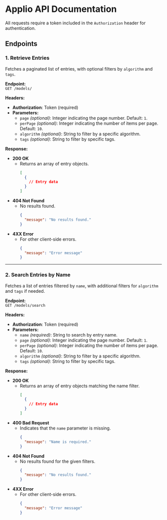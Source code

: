 # Applio API Documentation

All requests require a token included in the `Authorization` header for authentication.

## Endpoints

### 1. Retrieve Entries
Fetches a paginated list of entries, with optional filters by `algorithm` and `tags`.

**Endpoint:**  
`GET /models/`

**Headers:**
- **Authorization**: Token (required)
- **Parameters:**
  - `page` *(optional)*: Integer indicating the page number. Default: `1`.
  - `perPage` *(optional)*: Integer indicating the number of items per page. Default: `10`.
  - `algorithm` *(optional)*: String to filter by a specific algorithm.
  - `tags` *(optional)*: String to filter by specific tags.

**Response:**
- **200 OK**
  - Returns an array of entry objects.
    ```json
    [
      {
        // Entry data
      }
    ]
    ```
- **404 Not Found**
  - No results found.
    ```json
    {
      "message": "No results found."
    }
    ```
- **4XX Error**
  - For other client-side errors.
    ```json
    {
      "message": "Error message"
    }
    ```

---

### 2. Search Entries by Name
Fetches a list of entries filtered by `name`, with additional filters for `algorithm` and `tags` if needed.

**Endpoint:**  
`GET /models/search`

**Headers:**
- **Authorization**: Token (required)
- **Parameters:**
  - `name` *(required)*: String to search by entry name.
  - `page` *(optional)*: Integer indicating the page number. Default: `1`.
  - `perPage` *(optional)*: Integer indicating the number of items per page. Default: `10`.
  - `algorithm` *(optional)*: String to filter by a specific algorithm.
  - `tags` *(optional)*: String to filter by specific tags.

**Response:**
- **200 OK**
  - Returns an array of entry objects matching the name filter.
    ```json
    [
      {
        // Entry data
      }
    ]
    ```
- **400 Bad Request**
  - Indicates that the `name` parameter is missing.
    ```json
    {
      "message": "Name is required."
    }
    ```
- **404 Not Found**
  - No results found for the given filters.
    ```json
    {
      "message": "No results found."
    }
    ```
- **4XX Error**
  - For other client-side errors.
    ```json
    {
      "message": "Error message"
    }
    ```